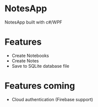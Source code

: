 # NotesApp
NotesApp built with c#/WPF

# Features
- Create Notebooks
- Create Notes
- Save to SQLite database file

# Features coming

- Cloud authentication (Firebase support)
